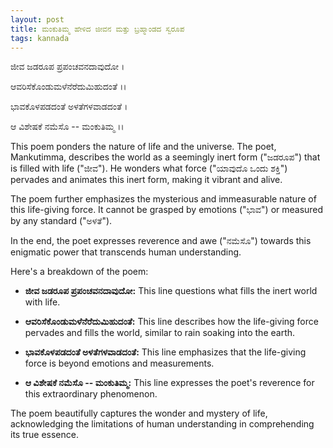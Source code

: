 ```yaml
---
layout: post
title: ಮಂಕುತಿಮ್ಮ ಹೇಳಿದ ಜೀವನ ಮತ್ತು ಬ್ರಹ್ಮಾಂಡದ ಸ್ವರೂಪ
tags: kannada
---
```


ಜೀವ ಜಡರೂಪ ಪ್ರಪಂಚವನದಾವುದೋ ।

ಆವರಿಸೆಕೊಂಡುಮಳೆನೆರೆದುಮಿಹುದಂತೆ ।।

ಭಾವಕೊಳಪಡದಂತೆ ಅಳತೆಗಳವಾಡದಂತೆ ।

ಆ ವಿಶೇಷಕೆ ನಮೆಸೊ -- ಮಂಕುತಿಮ್ಮ ।।


This poem ponders the nature of life and the universe. The poet, Mankutimma, describes the world as a seemingly inert form ("ಜಡರೂಪ") that is filled with life ("ಜೀವ"). He wonders what force ("ಯಾವುದೊ ಒಂದು ಶಕ್ತಿ") pervades and animates this inert form, making it vibrant and alive. 

The poem further emphasizes the mysterious and immeasurable nature of this life-giving force. It cannot be grasped by emotions ("ಭಾವ") or measured by any standard ("ಅಳತೆ"). 

In the end, the poet expresses reverence and awe ("ನಮೆಸೊ") towards this enigmatic power that transcends human understanding. 

Here's a breakdown of the poem:

* **ಜೀವ ಜಡರೂಪ ಪ್ರಪಂಚವನದಾವುದೋ:** This line questions what fills the inert world with life.

* **ಆವರಿಸೆಕೊಂಡುಮಳೆನೆರೆದುಮಿಹುದಂತೆ:** This line describes how the life-giving force pervades and fills the world, similar to rain soaking into the earth.
* **ಭಾವಕೊಳಪಡದಂತೆ ಅಳತೆಗಳವಾಡದಂತೆ:** This line emphasizes that the life-giving force is beyond emotions and measurements.
* **ಆ ವಿಶೇಷಕೆ ನಮೆಸೊ -- ಮಂಕುತಿಮ್ಮ:** This line expresses the poet's reverence for this extraordinary phenomenon.

The poem beautifully captures the wonder and mystery of life, acknowledging the limitations of human understanding in comprehending its true essence. 
